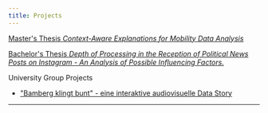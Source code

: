 ```yaml
---
title: Projects 
---
```


[Master's Thesis *Context-Aware Explanations for Mobility Data Analysis*](./_posts/2025-04-07-ma-post.md)

[Bachelor's Thesis *Depth of Processing in the Reception of Political News Posts on Instagram - An Analysis of Possible Influencing Factors.*](./ba-post)

University Group Projects

- ["Bamberg klingt bunt" - eine interaktive audiovisuelle Data Story ](./newCluster)


---
